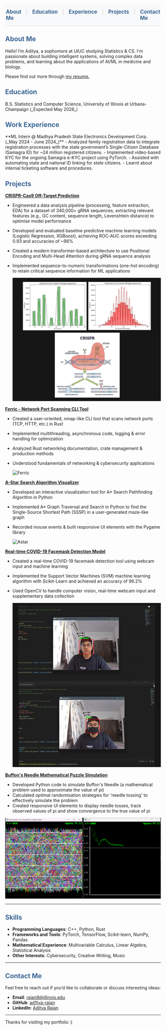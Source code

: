 <nav style="background-color: #f8f9fa; padding: 15px 0; position: sticky; top: 0; z-index: 1000; display: flex; justify-content: center; border-bottom: 1px solid #ddd; font-size: 1.2em;">
    <a href="#about" style="text-decoration: none; margin: 0 15px; color: #3b6694; font-weight: bold;">About Me</a>
    <span style="color: #ccc;">|</span>
    <a href="#education" style="text-decoration: none; margin: 0 15px; color: #3b6694; font-weight: bold;">Education</a>
    <span style="color: #ccc;">|</span>
    <a href="#experience" style="text-decoration: none; margin: 0 15px; color: #3b6694; font-weight: bold;">Experience</a>
    <span style="color: #ccc;">|</span>
    <a href="#projects" style="text-decoration: none; margin: 0 15px; color: #3b6694; font-weight: bold;">Projects</a>
    <span style="color: #ccc;">|</span>
    <a href="#contact" style="text-decoration: none; margin: 0 15px; color: #3b6694; font-weight: bold;">Contact Me</a>
</nav>

<h2 id = "about" style="color: #3b6694;">About Me</h2>

Hello! I’m Aditya, a sophomore at UIUC studying Statistics & CS. I'm passionate about building intelligent systems, solving complex data problems, and learning about the applications of AI/ML in medicine and biology. 

Please find out more through [my resume.](images/resume.pdf)

<h2 id = "education" style="color: #3b6694;">Education</h2>
B.S. Statistics and Computer Science, University of Illinois at Urbana-Champaign (_Expected May 2026_)

<h2 id = "work" style="color: #3b6694;">Work Experience</h2>
**ML Intern @ Madhya Pradesh State Electronics Development Corp. (_May 2024 - June 2024_)**
- Analyzed family registration data to integrate registration processes with the state government’s Single-Citizen Database (Samagra ID) for ~24 million   registered citizens.
- Implemented video-based KYC for the ongoing Samagra e-KYC project using PyTorch.
- Assisted with automating state and national ID linking for state citizens.
- Learnt about internal ticketing software and procedures.

<h2 id = "projects" style="color: #3b6694;">Projects</h2>

[**CRISPR-Cas9 Off-Target Prediction**](https://github.com/ad1tya-rajan/CRISPR-ML)

- Engineered a data analysis pipeline (processing, feature extraction, EDA) for a dataset of 340,000+ gRNA sequences, extracting relevant features (e.g., GC 
  content, sequence length, Levenshtein distance) to optimise model performance
- Developed and evaluated baseline predictive machine learning models (Logistic Regression, XGBoost), achieving ROC-AUC scores exceeding 0.93 and accuracies of ~98%
- Created a modern transformer-based architecture to use Positional Encoding and Multi-Head Attention during gRNA sequence analysis
- Implemented sequence-to-numeric transformations (one-hot encoding) to retain critical sequence information for ML applications

  ![CRISPR-ML](images/crispr.jpg)

[**Ferric - Network Port Scanning CLI Tool**](https://github.com/ad1tya-rajan/Rust-Ferric-Port-Scanner)

- Created a user-oriented, nmap-like CLI tool that scans network ports (TCP, HTTP, etc.) in Rust
- Implemented multithreading, asynchronous code, logging & error handling for optimization
- Analyzed Rust networking documentation, crate management & production methods
- Understood fundamentals of networking & cybersecurity applications

  ![Ferric](images/Ferric.png)

[**A-Star Search Algorithm Visualizer**](https://github.com/ad1tya-rajan/Rust-Ferric-Port-Scanner)
  
- Developed an interactive visualization tool for A* Search Pathfinding Algorithm in Python
- Implemented A* Graph Traversal and Search in Python to find the Single-Source Shortest Path (SSSP) in a user-generated maze-like graph
- Recorded mouse events & built responsive UI elements with the Pygame library

  ![Astar](images/AStar.png)

[**Real-time COVID-19 Facemask Detection Model**](https://github.com/ad1tya-rajan/python-projects)
  
- Created a real-time COVID-19 facemask detection tool using webcam input and machine learning
- Implemented the Support Vector Machines (SVM) machine learning algorithm with Scikit-Learn and achieved an accuracy of 96.2%
- Used OpenCV to handle computer vision, real-time webcam input and supplementary data collection

  ![Facemask](images/facemask.jpg)

[**Buffon's Needle Mathematical Puzzle Simulation**](https://github.com/ad1tya-rajan/python-projects)
  
- Developed Python code to simulate Buffon's Needle (a mathematical problem used to approximate the value of pi)
- Calculated optimal randomisation strategies for 'needle tossing' to effectively simulate the problem
- Created responsive UI elements to display needle tosses, track observed values of pi and show convergence to the true value of pi

 ![Buffon](images/buffon.png)
  
---

<h2 style="color: #3b6694;">Skills</h2>

- **Programming Languages**: C++, Python, Rust
- **Frameworks and Tools**: PyTorch, TensorFlow, Scikit-learn, NumPy, Pandas
- **Mathematical Experience**: Multivariable Calculus, Linear Algebra, Statistical Analysis
- **Other Interests**: Cybersecurity, Creative Writing, Music

---

<h2 id = "contact" style="color: #3b6694;">Contact Me</h2>

Feel free to reach out if you’d like to collaborate or discuss interesting ideas:

- **Email**: [rajan9@illinois.edu](mailto:rajan9@illinois.edu)
- **GitHub**: [ad1tya-rajan](https://github.com/ad1tya-rajan)
- **LinkedIn**: [Aditya Rajan](https://www.linkedin.com/in/aditya-rajan-b0a668336/)

---

Thanks for visiting my portfolio :)

